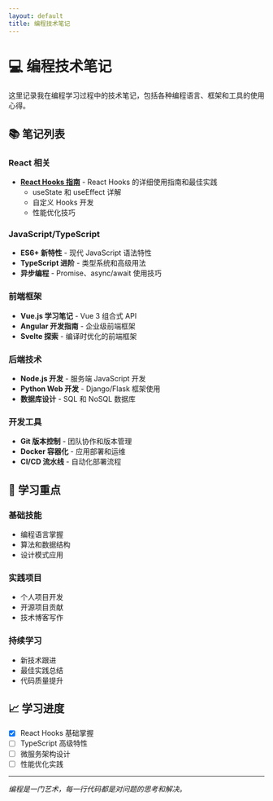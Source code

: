 ```yaml
---
layout: default
title: 编程技术笔记
---
```


# 💻 编程技术笔记

这里记录我在编程学习过程中的技术笔记，包括各种编程语言、框架和工具的使用心得。

## 📚 笔记列表

### React 相关
- **[React Hooks 指南](./react-hooks-guide.md)** - React Hooks 的详细使用指南和最佳实践
  - useState 和 useEffect 详解
  - 自定义 Hooks 开发
  - 性能优化技巧

### JavaScript/TypeScript
- **ES6+ 新特性** - 现代 JavaScript 语法特性
- **TypeScript 进阶** - 类型系统和高级用法
- **异步编程** - Promise、async/await 使用技巧

### 前端框架
- **Vue.js 学习笔记** - Vue 3 组合式 API
- **Angular 开发指南** - 企业级前端框架
- **Svelte 探索** - 编译时优化的前端框架

### 后端技术
- **Node.js 开发** - 服务端 JavaScript 开发
- **Python Web 开发** - Django/Flask 框架使用
- **数据库设计** - SQL 和 NoSQL 数据库

### 开发工具
- **Git 版本控制** - 团队协作和版本管理
- **Docker 容器化** - 应用部署和运维
- **CI/CD 流水线** - 自动化部署流程

## 🎯 学习重点

### 基础技能
- 编程语言掌握
- 算法和数据结构
- 设计模式应用

### 实践项目
- 个人项目开发
- 开源项目贡献
- 技术博客写作

### 持续学习
- 新技术跟进
- 最佳实践总结
- 代码质量提升

## 📈 学习进度

- [x] React Hooks 基础掌握
- [ ] TypeScript 高级特性
- [ ] 微服务架构设计
- [ ] 性能优化实践

---

*编程是一门艺术，每一行代码都是对问题的思考和解决。*

